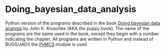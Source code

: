 Doing_bayesian_data_analysis
============================

Python version of the programs described in the book [Doing bayesian data analysis](http://doingbayesiandataanalysis.blogspot.com.ar) by John K. Kruschke (AKA *the puppy book*).
The name of the programs are the same used in the book, except they begin with a number indicating the chapter. All programs are written in Python and instead of BUGS/JAGS the [PyMC3](https://github.com/pymc-devs/pymc) module is used.
